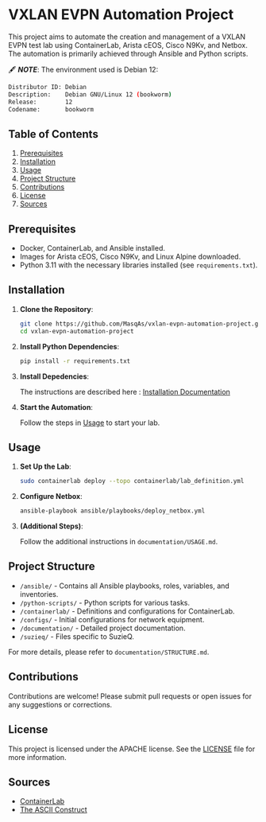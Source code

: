 # VXLAN EVPN Automation Project

This project aims to automate the creation and management of a VXLAN EVPN test lab using ContainerLab, Arista cEOS, Cisco N9Kv, and Netbox. The automation is primarily achieved through Ansible and Python scripts.

🖋️ **_NOTE_**: The environment used is Debian 12:

```bash
Distributor ID: Debian
Description:    Debian GNU/Linux 12 (bookworm)
Release:        12
Codename:       bookworm
```

## Table of Contents

1. [Prerequisites](#prerequisites)
2. [Installation](#installation)
3. [Usage](#usage)
4. [Project Structure](#project-structure)
5. [Contributions](#contributions)
6. [License](#license)
7. [Sources](#sources)

## Prerequisites

- Docker, ContainerLab, and Ansible installed.
- Images for Arista cEOS, Cisco N9Kv, and Linux Alpine downloaded.
- Python 3.11 with the necessary libraries installed (see `requirements.txt`).

## Installation

1. **Clone the Repository**:

    ```bash
    git clone https://github.com/MasqAs/vxlan-evpn-automation-project.git
    cd vxlan-evpn-automation-project
    ```

2. **Install Python Dependencies**:

    ```bash
    pip install -r requirements.txt
    ```

3. **Install Depedencies**:

    The instructions are described here : [Installation Documentation](./documentation/INSTALLATION.md)

4. **Start the Automation**:

    Follow the steps in [Usage](#usage) to start your lab.

## Usage

1. **Set Up the Lab**:

    ```bash
    sudo containerlab deploy --topo containerlab/lab_definition.yml
    ```

2. **Configure Netbox**:

    ```bash
    ansible-playbook ansible/playbooks/deploy_netbox.yml
    ```

3. **(Additional Steps)**:

    Follow the additional instructions in `documentation/USAGE.md`.

## Project Structure

- `/ansible/` - Contains all Ansible playbooks, roles, variables, and inventories.
- `/python-scripts/` - Python scripts for various tasks.
- `/containerlab/` - Definitions and configurations for ContainerLab.
- `/configs/` - Initial configurations for network equipment.
- `/documentation/` - Detailed project documentation.
- `/suzieq/` - Files specific to SuzieQ.

For more details, please refer to `documentation/STRUCTURE.md`.

## Contributions

Contributions are welcome! Please submit pull requests or open issues for any suggestions or corrections.

## License

This project is licensed under the APACHE license. See the [LICENSE](LICENSE) file for more information.

## Sources

- [ContainerLab](https://containerlab.dev/)
- [The ASCII Construct](https://www.theasciiconstruct.com/post/multivendor-evpn-vxlan-l2-overlay/)
